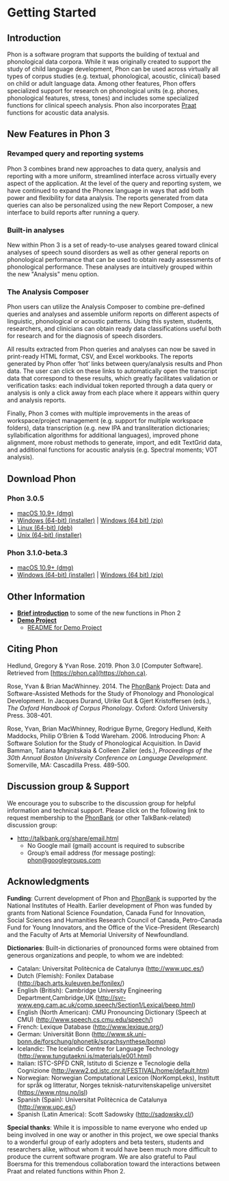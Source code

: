 # Getting Started

## Introduction

Phon is a software program that supports the building of textual and phonological data corpora. While it was originally created to support the study of child language development, Phon can be used across virtually all types of corpus studies (e.g. textual, phonological, acoustic, clinical) based on child or adult language data. Among other features, Phon offers specialized support for research on phonological units (e.g. phones, phonological features, stress, tones) and includes some specialized functions for clinical speech analysis. Phon also incorporates [Praat](http://www.fon.hum.uva.nl/praat/) functions for acoustic data analysis.

## New Features in Phon 3

### Revamped query and reporting systems
Phon 3 combines brand new approaches to data query, analysis and reporting with a more uniform, streamlined interface across virtually every aspect of the application. At the level of the query and reporting system, we have continued to expand the Phonex language in ways that add both power and flexibility for data analysis. The reports generated from data queries can also be personalized using the new Report Composer, a new interface to build reports after running a query. 

### Built-in analyses
New within Phon 3 is a set of ready-to-use analyses geared toward clinical analyses of speech sound disorders as well as other general reports on phonological performance that can be used to obtain ready assessments of phonological performance. These analyses are intuitively grouped within the new "Analysis" menu option. 

### The Analysis Composer
Phon users can utilize the Analysis Composer to combine pre-defined queries and analyses and assemble uniform reports on different aspects of linguistic, phonological or acoustic patterns. Using this system, students, researchers, and clinicians can obtain ready data classifications useful both for research and for the diagnosis of speech disorders.

All results extracted from Phon queries and analyses can now be saved in print-ready HTML format, CSV, and Excel workbooks. The reports generated by Phon offer ‘hot’ links between query/analysis results and Phon data. The user can click on these links to automatically open the transcript data that correspond to these results, which greatly facilitates validation or verification tasks: each individual token reported through a data query or analysis is only a click away from each place where it appears within query and analysis reports.

Finally, Phon 3 comes with multiple improvements in the areas of workspace/project management (e.g. support for multiple workspace folders), data transcription (e.g. new IPA and transliteration dictionaries; syllabification algorithms for additional languages), improved phone alignment, more robust methods to generate, import, and edit TextGrid data, and additional functions for acoustic analysis (e.g. Spectral moments; VOT analysis).

## Download Phon

### Phon 3.0.5

 * [macOS 10.9+ (dmg)](https://github.com/phon-ca/phon/releases/download/3.0.5/Phon_macos_3_0_5.dmg)
 * [Windows (64-bit) (installer)](https://github.com/phon-ca/phon/releases/download/3.0.5/Phon_windows-x64_3_0_5.exe) | [Windows (64 bit) (zip)](https://github.com/phon-ca/phon/releases/download/3.0.5/Phon_windows-x64_3_0_5.zip) 
 * [Linux (64-bit) (deb)](https://github.com/phon-ca/phon/releases/download/3.0.5/Phon_linux_3_0_5.deb)
 * [Unix (64-bit) (installer)](https://github.com/phon-ca/phon/releases/download/3.0.5/Phon_unix_3_0_5.sh)
  
### Phon 3.1.0-beta.3

 * [macOS 10.9+ (dmg)](https://github.com/phon-ca/phon/releases/download/3.1.0-beta.3/Phon_macos_3_1_0-beta_3.dmg)
 * [Windows (64-bit) (installer)](https://github.com/phon-ca/phon/releases/download/3.1.0-beta.3/Phon_windows-x64_3_1_0-beta_3.exe) | [Windows (64 bit) (zip)](https://github.com/phon-ca/phon/releases/download/3.1.0-beta.3/Phon_windows-x64_3_1_0-beta_3.zip) 

## Other Information 

 * __[Brief introduction](https://www.youtube.com/watch?v=-WqNmthlfW0)__ to some of the new functions in Phon 2
 * __[Demo Project](https://github.com/phon-ca/PhonDemoProject/archive/1.zip)__
    - [README for Demo Project](https://github.com/phon-ca/PhonDemoProject)

## Citing Phon

Hedlund, Gregory & Yvan Rose. 2019. Phon 3.0 \[Computer Software\]. Retrieved from ​[https://phon.ca](https://phon.ca).

Rose, Yvan & Brian MacWhinney. 2014. The [PhonBank](http://phonbank.talkbank.org) Project: Data and Software-Assisted Methods for the Study of Phonology and Phonological Development. In Jacques Durand, Ulrike Gut & Gjert Kristoffersen (eds.), 
*The Oxford Handbook of Corpus Phonology*. Oxford: Oxford University Press. 308-401.

Rose, Yvan, Brian MacWhinney, Rodrigue Byrne, Gregory Hedlund, Keith Maddocks, Philip O’Brien & Todd Wareham. 2006. Introducing Phon: A Software Solution for the Study of Phonological Acquisition. In David Bamman, Tatiana Magnitskaia & Colleen Zaller (eds.), 
*Proceedings of the 30th Annual Boston University Conference on Language Development*. Somerville, MA: Cascadilla Press. 489-500.

## Discussion group & Support

We encourage you to subscribe to the discussion group for helpful information and technical support. Please click on the following link to request membership to the [PhonBank](http://phonbank.talkbank.org) (or other TalkBank-related) discussion group: 

 * http://talkbank.org/share/email.html
    * No Google mail (gmail) account is required to subscribe
    * Group’s email address (for message posting): phon@googlegroups.com

## Acknowledgments

__Funding__: Current development of Phon and [PhonBank](http://phonbank.talkbank.org) is supported by the National Institutes of Health. Earlier development of Phon was funded by grants from National Science Foundation, Canada Fund for Innovation, Social Sciences and Humanities Research Council of Canada, Petro-Canada Fund for Young Innovators, and the Office of the Vice-President (Research) and the Faculty of Arts at Memorial University of Newfoundland.

__Dictionaries__: Built-in dictionaries of pronounced forms were obtained from generous organizations and people, to whom we are indebted:

 * Catalan: Universitat Politècnica de Catalunya (http://www.upc.es/)
 * Dutch (Flemish): Fonilex Database (http://bach.arts.kuleuven.be/fonilex/)
 * English (British): Cambridge University Engineering Department,Cambridge,UK (http://svr-www.eng.cam.ac.uk/comp.speech/Section1/Lexical/beep.html)
 * English (North American): CMU Pronouncing Dictionary (Speech at CMU) (http://www.speech.cs.cmu.edu/speech/)
 * French: Lexique Database (http://www.lexique.org/)
 * German: Universität Bonn (http://www.sk.uni-bonn.de/forschung/phonetik/sprachsynthese/bomp)
 * Icelandic: The Icelandic Centre for Language Technology (http://www.tungutaekni.is/materials/e001.html)
 * Italian: ISTC-SPFD CNR, Istituto di Scienze e Tecnologie della Cognizione (http://www2.pd.istc.cnr.it/FESTIVAL/home/default.htm)
 * Norwegian: Norwegian Computational Lexicon (NorKompLeks), Institutt for språk og litteratur, Norges teknisk-naturvitenskapelige universitet (https://www.ntnu.no/isl)
 * Spanish (Spain): Universitat Politècnica de Catalunya (http://www.upc.es/)
 * Spanish (Latin America): Scott Sadowsky (http://sadowsky.cl/)

__Special thanks__: While it is impossible to name everyone who ended up being involved in one way or another in this project, we owe special thanks to a wonderful group of early adopters and beta testers, students and researchers alike, without whom it would have been much more difficult to produce the current software program. We are also grateful to Paul Boersma for this tremendous collaboration toward the interactions between Praat and related functions within  Phon 2.
